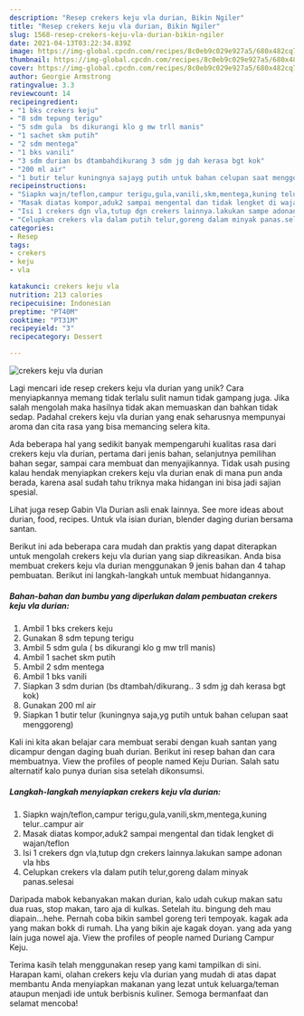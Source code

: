```yaml
---
description: "Resep crekers keju vla durian, Bikin Ngiler"
title: "Resep crekers keju vla durian, Bikin Ngiler"
slug: 1568-resep-crekers-keju-vla-durian-bikin-ngiler
date: 2021-04-13T03:22:34.839Z
image: https://img-global.cpcdn.com/recipes/8c0eb9c029e927a5/680x482cq70/crekers-keju-vla-durian-foto-resep-utama.jpg
thumbnail: https://img-global.cpcdn.com/recipes/8c0eb9c029e927a5/680x482cq70/crekers-keju-vla-durian-foto-resep-utama.jpg
cover: https://img-global.cpcdn.com/recipes/8c0eb9c029e927a5/680x482cq70/crekers-keju-vla-durian-foto-resep-utama.jpg
author: Georgie Armstrong
ratingvalue: 3.3
reviewcount: 14
recipeingredient:
- "1 bks crekers keju"
- "8 sdm tepung terigu"
- "5 sdm gula  bs dikurangi klo g mw trll manis"
- "1 sachet skm putih"
- "2 sdm mentega"
- "1 bks vanili"
- "3 sdm durian bs dtambahdikurang 3 sdm jg dah kerasa bgt kok"
- "200 ml air"
- "1 butir telur kuningnya sajayg putih untuk bahan celupan saat menggoreng"
recipeinstructions:
- "Siapkn wajn/teflon,campur terigu,gula,vanili,skm,mentega,kuning telur..campur air"
- "Masak diatas kompor,aduk2 sampai mengental dan tidak lengket di wajan/teflon"
- "Isi 1 crekers dgn vla,tutup dgn crekers lainnya.lakukan sampe adonan vla hbs"
- "Celupkan crekers vla dalam putih telur,goreng dalam minyak panas.selesai"
categories:
- Resep
tags:
- crekers
- keju
- vla

katakunci: crekers keju vla 
nutrition: 213 calories
recipecuisine: Indonesian
preptime: "PT40M"
cooktime: "PT31M"
recipeyield: "3"
recipecategory: Dessert

---
```



![crekers keju vla durian](https://img-global.cpcdn.com/recipes/8c0eb9c029e927a5/680x482cq70/crekers-keju-vla-durian-foto-resep-utama.jpg)

Lagi mencari ide resep crekers keju vla durian yang unik? Cara menyiapkannya memang tidak terlalu sulit namun tidak gampang juga. Jika salah mengolah maka hasilnya tidak akan memuaskan dan bahkan tidak sedap. Padahal crekers keju vla durian yang enak seharusnya mempunyai aroma dan cita rasa yang bisa memancing selera kita.

Ada beberapa hal yang sedikit banyak mempengaruhi kualitas rasa dari crekers keju vla durian, pertama dari jenis bahan, selanjutnya pemilihan bahan segar, sampai cara membuat dan menyajikannya. Tidak usah pusing kalau hendak menyiapkan crekers keju vla durian enak di mana pun anda berada, karena asal sudah tahu triknya maka hidangan ini bisa jadi sajian spesial.

Lihat juga resep Gabin Vla Durian asli enak lainnya. See more ideas about durian, food, recipes. Untuk vla isian durian, blender daging durian bersama santan.


Berikut ini ada beberapa cara mudah dan praktis yang dapat diterapkan untuk mengolah crekers keju vla durian yang siap dikreasikan. Anda bisa membuat crekers keju vla durian menggunakan 9 jenis bahan dan 4 tahap pembuatan. Berikut ini langkah-langkah untuk membuat hidangannya.

<!--inarticleads1-->

##### Bahan-bahan dan bumbu yang diperlukan dalam pembuatan crekers keju vla durian:

1. Ambil 1 bks crekers keju
1. Gunakan 8 sdm tepung terigu
1. Ambil 5 sdm gula ( bs dikurangi klo g mw trll manis)
1. Ambil 1 sachet skm putih
1. Ambil 2 sdm mentega
1. Ambil 1 bks vanili
1. Siapkan 3 sdm durian (bs dtambah/dikurang.. 3 sdm jg dah kerasa bgt kok)
1. Gunakan 200 ml air
1. Siapkan 1 butir telur (kuningnya saja,yg putih untuk bahan celupan saat menggoreng)


Kali ini kita akan belajar cara membuat serabi dengan kuah santan yang dicampur dengan daging buah durian. Berikut ini resep bahan dan cara membuatnya. View the profiles of people named Keju Durian. Salah satu alternatif kalo punya durian sisa setelah dikonsumsi. 

<!--inarticleads2-->

##### Langkah-langkah menyiapkan crekers keju vla durian:

1. Siapkn wajn/teflon,campur terigu,gula,vanili,skm,mentega,kuning telur..campur air
1. Masak diatas kompor,aduk2 sampai mengental dan tidak lengket di wajan/teflon
1. Isi 1 crekers dgn vla,tutup dgn crekers lainnya.lakukan sampe adonan vla hbs
1. Celupkan crekers vla dalam putih telur,goreng dalam minyak panas.selesai


Daripada mabok kebanyakan makan durian, kalo udah cukup makan satu dua ruas, stop makan, taro aja di kulkas. Setelah itu. bingung deh mau diapain…hehe. Pernah coba bikin sambel goreng teri tempoyak. kagak ada yang makan bokk di rumah. Lha yang bikin aje kagak doyan. yang ada yang lain juga nowel aja. View the profiles of people named Duriang Campur Keju. 

Terima kasih telah menggunakan resep yang kami tampilkan di sini. Harapan kami, olahan crekers keju vla durian yang mudah di atas dapat membantu Anda menyiapkan makanan yang lezat untuk keluarga/teman ataupun menjadi ide untuk berbisnis kuliner. Semoga bermanfaat dan selamat mencoba!
